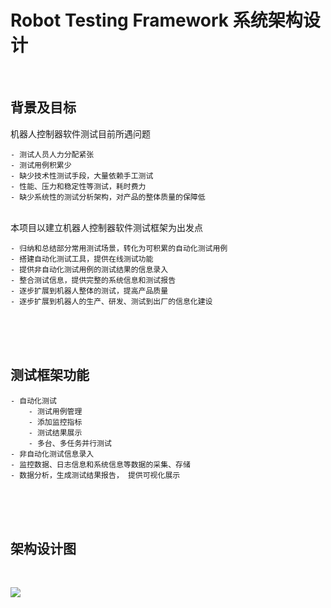 # Robot Testing Framework 系统架构设计

<br>

## 背景及目标

机器人控制器软件测试目前所遇问题

    - 测试人员人力分配紧张
    - 测试用例积累少
    - 缺少技术性测试手段，大量依赖手工测试
    - 性能、压力和稳定性等测试，耗时费力
    - 缺少系统性的测试分析架构，对产品的整体质量的保障低
<br>
本项目以建立机器人控制器软件测试框架为出发点

    - 归纳和总结部分常用测试场景，转化为可积累的自动化测试用例
    - 搭建自动化测试工具，提供在线测试功能
    - 提供非自动化测试用例的测试结果的信息录入
    - 整合测试信息，提供完整的系统信息和测试报告
    - 逐步扩展到机器人整体的测试，提高产品质量
    - 逐步扩展到机器人的生产、研发、测试到出厂的信息化建设

<br>
<br>
<br>

## 测试框架功能

    - 自动化测试
        - 测试用例管理
        - 添加监控指标
        - 测试结果展示
        - 多台、多任务并行测试
    - 非自动化测试信息录入
    - 监控数据、日志信息和系统信息等数据的采集、存储
    - 数据分析，生成测试结果报告， 提供可视化展示

<br>
<br>
<br>

## 架构设计图

<br>

<image src="rts.png"></image>

<br>
<br>
<br>
